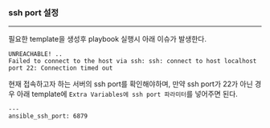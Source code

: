### ssh port 설정

<hr>
필요한 template을 생성후 playbook 실행시 아래 이슈가 발생한다.

```
UNREACHABLE! ..
Failed to connect to the host via ssh: ssh: connect to host localhost port 22: Connection timed out
```



현재 접속하고자 하는 서버의 ssh port를 확인해야하며, 만약 ssh port가 22가 아닌 경우 아래 template에 `Extra Variables에 ssh port 파라미터`를 넣어주면 된다.

```
---
ansible_ssh_port: 6879
```

